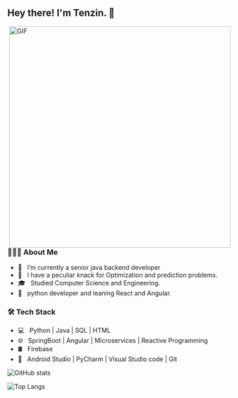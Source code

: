 <h2> Hey there! I'm Tenzin. &#128075;</h2>
<img align="right" alt="GIF" src="https://user-images.githubusercontent.com/52356809/167303994-26206bdf-a727-4682-8cd4-ab9dea6cb402.gif" width="500"/>

<h3> 👨🏻‍💻 About Me </h3>

- 🔭 &nbsp; I’m currently a senior java backend developer
- 🤔 &nbsp; I have a peculiar knack for Optimization and prediction problems.
- 🎓 &nbsp; Studied Computer Science and Engineering.
- 💼 &nbsp; python developer and leaning React and Angular.

<h3>🛠 Tech Stack</h3>

- 💻 &nbsp; Python | Java | SQL | HTML
- 🌐 &nbsp; SpringBoot | Angular | Microservices | Reactive Programming
- 🛢 &nbsp; Firebase 
- 🔧 &nbsp; Android Studio | PyCharm | Visual Studio code | Git




![GitHub stats](https://github-readme-stats.vercel.app/api?username=coding-nomadic&show_icons=true&theme=tokyonight)


![Top Langs](https://github-readme-stats.vercel.app/api/top-langs/?username=coding-nomadic&theme=tokyonight)






